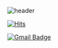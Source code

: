 ![header](https://capsule-render.vercel.app/api?type=rect&color=gradient&height=100&section=header&text=Hi&nbsp;there&nbsp;👋&nbsp;I&nbsp;am&nbsp;YunHo&nbsp;&nbsp;😄&fontSize=30)  

[![Hits](https://hits.seeyoufarm.com/api/count/incr/badge.svg?url=https%3A%2F%2Fgithub.com%2Fzzsza)](https://hits.seeyoufarm.com) 

[![Gmail Badge](https://img.shields.io/badge/Gmail-d14836?style=flat-square&logo=Gmail&logoColor=white&link=mailto:svs101@dgu.ac.kr)](mailto:svs101@dgu.ac.kr)

 
<!--
**choiyunh/choiyunh** is a ✨ _special_ ✨ repository because its `README.md` (this file) appears on your GitHub profile.

Here are some ideas to get you started:

- 🔭 I’m currently working on ...
- 🌱 I’m currently learning ...
- 👯 I’m looking to collaborate on ...
- 🤔 I’m looking for help with ...
- 💬 Ask me about ...
- 📫 How to reach me: ...
- 😄 Pronouns: ...
- ⚡ Fun fact: ...
-->
